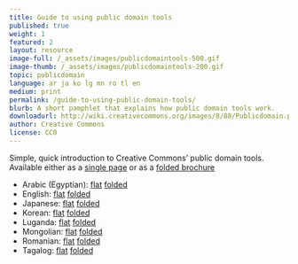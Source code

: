 ```yaml
---
title: Guide to using public domain tools
published: true
weight: 1
featured: 2
layout: resource
image-full: /_assets/images/publicdomaintools-500.gif
image-thumb: /_assets/images/publicdomaintools-200.gif
topic: publicdomain
language: ar ja ko lg mn ro tl en
medium: print
permalink: /guide-to-using-public-domain-tools/
blurb: A short pamphlet that explains how public domain tools work.
downloadurl: http://wiki.creativecommons.org/images/8/88/Publicdomain.pdf
author: Creative Commons
license: CC0
---
```


Simple, quick introduction to Creative Commons&#8217; public domain tools.
Available either as a
[single page](https://wiki.creativecommons.org/images/8/88/Publicdomain.pdf)
  or as a
[folded brochure](https://wiki.creativecommons.org/images/4/4d/Publicdomain-printer.pdf)
    
 

<ul>
  <li>
    Arabic (Egyptian):
    <a href="/_assets/downloads/ccguides/publicdomain-ar-flat.pdf">flat</a>
    <a href="/_assets/downloads/ccguides/publicdomain-ar-folded.pdf">folded</a>
  </li>
  <li>
    English:
    <a href="//wiki.creativecommons.org/images/8/88/Publicdomain.pdf">flat</a>
    <a href="//wiki.creativecommons.org/images/4/4d/Publicdomain-printer.pdf"
      >folded</a
    >
  </li>
  <li>
    Japanese: <a href="/_assets/downloads/ccguides/publicdomain-ja-flat.pdf">flat</a>
    <a href="/_assets/downloads/ccguides/publicdomain-ja-folded.pdf">folded</a>
  </li>
  <li>
    Korean: <a href="/_assets/downloads/ccguides/publicdomain-ko-flat.pdf">flat</a>
    <a href="/_assets/downloads/ccguides/publicdomain-ko-folded.pdf">folded</a>
  </li>
  <li>
    Luganda: <a href="/_assets/downloads/ccguides/publicdomain-lg-flat.pdf">flat</a>
    <a href="/_assets/downloads/ccguides/publicdomain-lg-folded.pdf">folded</a>
  </li>
  <li>
    Mongolian: <a href="/_assets/downloads/ccguides/publicdomain-mn-flat.pdf">flat</a>
    <a href="/_assets/downloads/ccguides/publicdomain-mn-folded.pdf">folded</a>
  </li>
  <li>
    Romanian: <a href="/_assets/downloads/ccguides/publicdomain-ro-flat.pdf">flat</a>
    <a href="/_assets/downloads/ccguides/publicdomain-ro-folded.pdf">folded</a>
  </li>
  <li>
    Tagalog: <a href="/_assets/downloads/ccguides/publicdomain-tl-flat.pdf">flat</a>
    <a href="/_assets/downloads/ccguides/publicdomain-tl-folded.pdf">folded</a>
  </li>
</ul>
